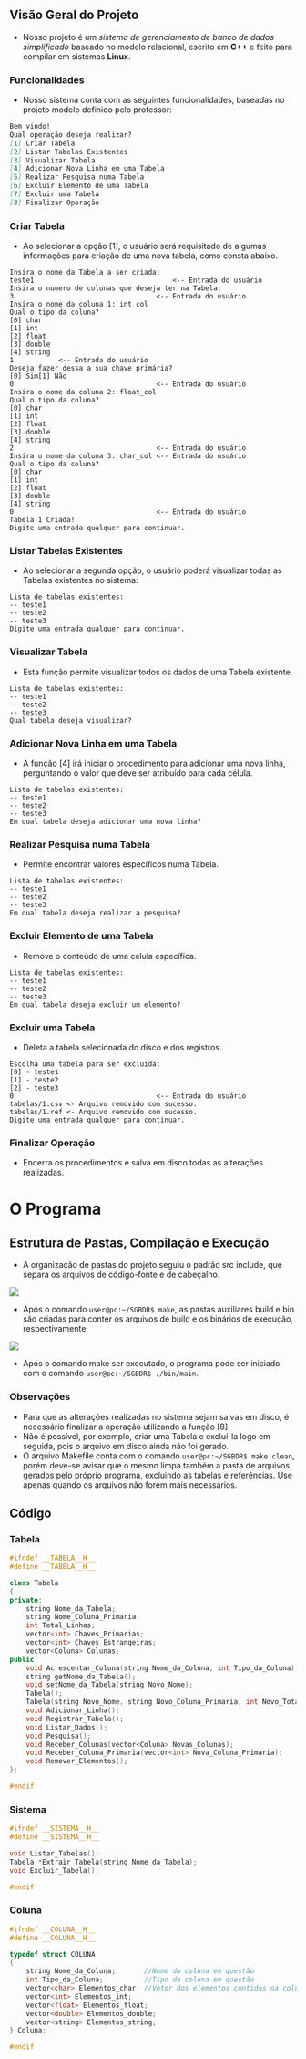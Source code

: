 ## Visão Geral do Projeto

- Nosso projeto é um _sistema de gerenciamento de banco de dados simplificado_ baseado no modelo relacional, escrito em **C++** e feito para compilar em sistemas **Linux**.

### Funcionalidades

- Nosso sistema conta com as seguintes funcionalidades, baseadas no projeto modelo definido pelo professor:

```markdown
Bem vindo!
Qual operação deseja realizar?
[1] Criar Tabela
[2] Listar Tabelas Existentes
[3] Visualizar Tabela
[4] Adicionar Nova Linha em uma Tabela
[5] Realizar Pesquisa numa Tabela
[6] Excluir Elemento de uma Tabela
[7] Excluir uma Tabela
[8] Finalizar Operação
```

### Criar Tabela

- Ao selecionar a opção [1], o usuário será requisitado de algumas informações para criação de uma nova tabela, como consta abaixo.

```
Insira o nome da Tabela a ser criada:
teste1									<-- Entrada do usuário
Insira o numero de colunas que deseja ter na Tabela:
3									<-- Entrada do usuário
Insira o nome da coluna 1: int_col
Qual o tipo da coluna?
[0] char
[1] int
[2] float
[3] double
[4] string
1			<-- Entrada do usuário
Deseja fazer dessa a sua chave primária?
[0] Sim[1] Não
0									<-- Entrada do usuário
Insira o nome da coluna 2: float_col
Qual o tipo da coluna?
[0] char
[1] int
[2] float
[3] double
[4] string
2									<-- Entrada do usuário
Insira o nome da coluna 3: char_col	<-- Entrada do usuário
Qual o tipo da coluna?
[0] char
[1] int
[2] float
[3] double
[4] string
0									<-- Entrada do usuário
Tabela 1 Criada!
Digite uma entrada qualquer para continuar.
```

### Listar Tabelas Existentes

- Ao selecionar a segunda opção, o usuário poderá visualizar todas as Tabelas existentes no sistema:

```
Lista de tabelas existentes:
-- teste1
-- teste2
-- teste3
Digite uma entrada qualquer para continuar.
```

### Visualizar Tabela

- Esta função permite visualizar todos os dados de uma Tabela existente.

```
Lista de tabelas existentes:
-- teste1
-- teste2
-- teste3
Qual tabela deseja visualizar?
```

### Adicionar Nova Linha em uma Tabela

- A função [4] irá iniciar o procedimento para adicionar uma nova linha, perguntando o valor que deve ser atribuído para cada célula.

```
Lista de tabelas existentes:
-- teste1
-- teste2
-- teste3
Em qual tabela deseja adicionar uma nova linha?
```

### Realizar Pesquisa numa Tabela

- Permite encontrar valores específicos numa Tabela.

```
Lista de tabelas existentes:
-- teste1
-- teste2
-- teste3
Em qual tabela deseja realizar a pesquisa?
```

### Excluir Elemento de uma Tabela

- Remove o conteúdo de uma célula específica.

```
Lista de tabelas existentes:
-- teste1
-- teste2
-- teste3
Em qual tabela deseja excluir um elemento?
```

### Excluir uma Tabela

- Deleta a tabela selecionada do disco e dos registros.

```
Escolha uma tabela para ser excluída:
[0] - teste1
[1] - teste2
[2] - teste3
0									<-- Entrada do usuário
tabelas/1.csv <- Arquivo removido com sucesso.
tabelas/1.ref <- Arquivo removido com sucesso.
Digite uma entrada qualquer para continuar.
```

### Finalizar Operação

- Encerra os procedimentos e salva em disco todas as alterações realizadas.

# O Programa

## Estrutura de Pastas, Compilação e Execução

- A organização de pastas do projeto seguiu o padrão src include, que separa os arquivos de código-fonte e de cabeçalho.

![](img/estrutura.png)

- Após o comando `user@pc:~/SGBDR$ make`, as pastas auxiliares build e bin são criadas para conter os arquivos de build e os binários de execução, respectivamente:

![](img/estrutura2.png)

- Após o comando make ser executado, o programa pode ser iniciado com o comando `user@pc:~/SGBDR$ ./bin/main`.

### Observações

- Para que as alterações realizadas no sistema sejam salvas em disco, é necessário finalizar a operação utilizando a função [8].
- Não é possível, por exemplo, criar uma Tabela e excluí-la logo em seguida, pois o arquivo em disco ainda não foi gerado.
- O arquivo Makefile conta com o comando `user@pc:~/SGBDR$ make clean`, porém deve-se avisar que o mesmo limpa também a pasta de arquivos gerados pelo próprio programa, excluindo as tabelas e referências. Use apenas quando os arquivos não forem mais necessários.

## Código

### Tabela
```cpp
#ifndef __TABELA__H__
#define __TABELA__H__

class Tabela
{
private:
	string Nome_da_Tabela;
	string Nome_Coluna_Primaria;
	int Total_Linhas;
	vector<int> Chaves_Primarias;
	vector<int> Chaves_Estrangeiras;
	vector<Coluna> Colunas;
public:
	void Acrescentar_Coluna(string Nome_da_Coluna, int Tipo_da_Coluna);
	string getNome_da_Tabela();
	void setNome_da_Tabela(string Novo_Nome);
	Tabela();
	Tabela(string Novo_Nome, string Novo_Coluna_Primaria, int Novo_Total_Linhas);
	void Adicionar_Linha();
	void Registrar_Tabela();
	void Listar_Dados();
	void Pesquisa();
	void Receber_Colunas(vector<Coluna> Novas_Colunas);
	void Receber_Coluna_Primaria(vector<int> Nova_Coluna_Primaria);
	void Remover_Elementos();
};

#endif
```

### Sistema
```cpp
#ifndef __SISTEMA__H__
#define __SISTEMA__H__

void Listar_Tabelas();
Tabela *Extrair_Tabela(string Nome_da_Tabela);
void Excluir_Tabela();

#endif
```

### Coluna
```cpp
#ifndef __COLUNA__H__
#define __COLUNA__H__

typedef struct COLUNA
{
	string Nome_da_Coluna;		 //Nome da coluna em questão
	int Tipo_da_Coluna;			 //Tipo da coluna em questão
	vector<char> Elementos_char; //Vetor dos elementos contidos na coluna
	vector<int> Elementos_int;
	vector<float> Elementos_float;
	vector<double> Elementos_double;
	vector<string> Elementos_string;
} Coluna;

#endif
```

